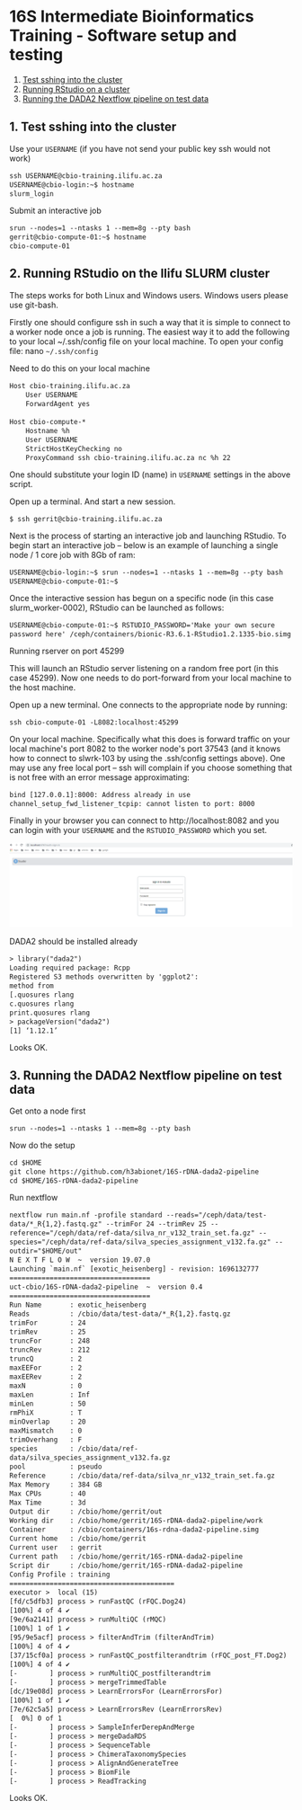 # 16S Intermediate Bioinformatics Training -  Software setup and testing

1. [Test sshing into the cluster](#1.-test-sshing-into-the-cluster)
2. [Running RStudio on a cluster](#2.-running-rstudio-on-a-cluster)
3. [Running the DADA2 Nextflow pipeline on test data](#3.-running-the-dada2-textflow-pipeline-on-test-data)

## 1. Test sshing into the cluster
Use your `USERNAME` (if you have not send your public key ssh would not work)
```
ssh USERNAME@cbio-training.ilifu.ac.za
USERNAME@cbio-login:~$ hostname
slurm_login
```

Submit an interactive job
```
srun --nodes=1 --ntasks 1 --mem=8g --pty bash
gerrit@cbio-compute-01:~$ hostname
cbio-compute-01
```

## 2. Running RStudio on the Ilifu SLURM cluster

The steps works for both Linux and Windows users. Windows users please use git-bash.

Firstly one should configure ssh in such a way that it is simple to connect to a worker node once a job is running. The easiest way it to add the following to your local ~/.ssh/config file on your local machine. To open your config file:
nano `~/.ssh/config` 

Need to do this on your local machine
```
Host cbio-training.ilifu.ac.za
    User USERNAME
    ForwardAgent yes

Host cbio-compute-*
    Hostname %h
    User USERNAME
    StrictHostKeyChecking no
    ProxyCommand ssh cbio-training.ilifu.ac.za nc %h 22
```
One should substitute your login ID (name) in `USERNAME` settings in the above script.

Open up a terminal. And start  a new session.
```
$ ssh gerrit@cbio-training.ilifu.ac.za
```

Next is the process of starting an interactive job and launching RStudio. To begin start an interactive job – below is an example of launching a single node / 1 core job with 8Gb of ram:
```
USERNAME@cbio-login:~$ srun --nodes=1 --ntasks 1 --mem=8g --pty bash
USERNAME@cbio-compute-01:~$
```
Once the interactive session has begun on a specific node (in this case slurm_worker-0002), RStudio can be launched as follows:

```
USERNAME@cbio-compute-01:~$ RSTUDIO_PASSWORD='Make your own secure password here' /ceph/containers/bionic-R3.6.1-RStudio1.2.1335-bio.simg
```

Running rserver on port 45299

This will launch an RStudio server listening on a random free port (in this case 45299). Now one needs to do port-forward from your local machine to the host machine. 

Open up a new terminal. One connects to the appropriate node by running:
```
ssh cbio-compute-01 -L8082:localhost:45299
```
On your local machine. Specifically what this does is forward traffic on your local machine's port 8082 to the worker node's port 37543 (and it knows how to connect to slwrk-103 by using the .ssh/config settings above). One may use any free local port – ssh will complain if you choose something that is not free with an error message approximating:
```
bind [127.0.0.1]:8000: Address already in use
channel_setup_fwd_listener_tcpip: cannot listen to port: 8000
```
Finally in your browser you can connect to http://localhost:8082 and you can login with your `USERNAME` and the `RSTUDIO_PASSWORD` which you set.

![RStudio](rstudio.png)

DADA2 should be installed already
```
> library("dada2")
Loading required package: Rcpp
Registered S3 methods overwritten by 'ggplot2':
method from
[.quosures rlang
c.quosures rlang
print.quosures rlang
> packageVersion("dada2")
[1] ‘1.12.1’
```
Looks OK.

## 3. Running the DADA2 Nextflow pipeline on test data

Get onto a node first
```
srun --nodes=1 --ntasks 1 --mem=8g --pty bash
```
Now do the setup
```
cd $HOME
git clone https://github.com/h3abionet/16S-rDNA-dada2-pipeline
cd $HOME/16S-rDNA-dada2-pipeline
```

Run nextflow
```
nextflow run main.nf -profile standard --reads="/ceph/data/test-data/*_R{1,2}.fastq.gz" --trimFor 24 --trimRev 25 --reference="/ceph/data/ref-data/silva_nr_v132_train_set.fa.gz" --species="/ceph/data/ref-data/silva_species_assignment_v132.fa.gz" --outdir="$HOME/out"
N E X T F L O W  ~  version 19.07.0
Launching `main.nf` [exotic_heisenberg] - revision: 1696132777
===================================
uct-cbio/16S-rDNA-dada2-pipeline  ~  version 0.4
===================================
Run Name       : exotic_heisenberg
Reads          : /cbio/data/test-data/*_R{1,2}.fastq.gz
trimFor        : 24
trimRev        : 25
truncFor       : 248
truncRev       : 212
truncQ         : 2
maxEEFor       : 2
maxEERev       : 2
maxN           : 0
maxLen         : Inf
minLen         : 50
rmPhiX         : T
minOverlap     : 20
maxMismatch    : 0
trimOverhang   : F
species        : /cbio/data/ref-data/silva_species_assignment_v132.fa.gz
pool           : pseudo
Reference      : /cbio/data/ref-data/silva_nr_v132_train_set.fa.gz
Max Memory     : 384 GB
Max CPUs       : 40
Max Time       : 3d
Output dir     : /cbio/home/gerrit/out
Working dir    : /cbio/home/gerrit/16S-rDNA-dada2-pipeline/work
Container      : /cbio/containers/16s-rdna-dada2-pipeline.simg
Current home   : /cbio/home/gerrit
Current user   : gerrit
Current path   : /cbio/home/gerrit/16S-rDNA-dada2-pipeline
Script dir     : /cbio/home/gerrit/16S-rDNA-dada2-pipeline
Config Profile : training
=========================================
executor >  local (15)
[fd/c5dfb3] process > runFastQC (rFQC.Dog24)                          [100%] 4 of 4 ✔
[9e/6a2141] process > runMultiQC (rMQC)                               [100%] 1 of 1 ✔
[95/9e5acf] process > filterAndTrim (filterAndTrim)                   [100%] 4 of 4 ✔
[37/15cf0a] process > runFastQC_postfilterandtrim (rFQC_post_FT.Dog2) [100%] 4 of 4 ✔
[-        ] process > runMultiQC_postfilterandtrim                    
[-        ] process > mergeTrimmedTable                               
[dc/19e08d] process > LearnErrorsFor (LearnErrorsFor)                 [100%] 1 of 1 ✔
[7e/62c5a5] process > LearnErrorsRev (LearnErrorsRev)                 [  0%] 0 of 1
[-        ] process > SampleInferDerepAndMerge                        
[-        ] process > mergeDadaRDS                                    
[-        ] process > SequenceTable                                   
[-        ] process > ChimeraTaxonomySpecies                          
[-        ] process > AlignAndGenerateTree                            
[-        ] process > BiomFile                                        
[-        ] process > ReadTracking                                    
```
Looks OK.
